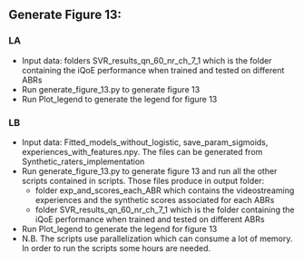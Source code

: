 ## Generate Figure 13:

### LA
* Input data: folders SVR_results_qn_60_nr_ch_7_1 which is the folder containing the iQoE performance when trained and tested on different ABRs
* Run generate_figure_13.py to generate figure 13
* Run Plot_legend to generate the legend for figure 13

### LB
* Input data: Fitted_models_without_logistic, save_param_sigmoids, experiences_with_features.npy. The files can be generated from Synthetic_raters_implementation
* Run generate_figure_13.py to generate figure 13 and run all the other scripts contained in scripts. Those files produce in output folder:
  * folder exp_and_scores_each_ABR which contains the videostreaming experiences and the synthetic scores associated for each ABRs
  * folder SVR_results_qn_60_nr_ch_7_1 which is the folder containing the iQoE performance when trained and tested on different ABRs
* Run Plot_legend to generate the legend for figure 13
* N.B. The scripts use parallelization which can consume a lot of memory. In order to run the scripts some hours are needed. 
